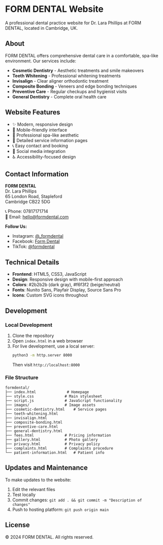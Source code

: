 # FORM DENTAL Website

A professional dental practice website for Dr. Lara Phillips at FORM DENTAL, located in Cambridge, UK.

## About

FORM DENTAL offers comprehensive dental care in a comfortable, spa-like environment. Our services include:

- **Cosmetic Dentistry** - Aesthetic treatments and smile makeovers
- **Teeth Whitening** - Professional whitening treatments
- **Invisalign** - Clear aligner orthodontic treatment
- **Composite Bonding** - Veneers and edge bonding techniques
- **Preventive Care** - Regular checkups and hygienist visits
- **General Dentistry** - Complete oral health care

## Website Features

- ✨ Modern, responsive design
- 📱 Mobile-friendly interface
- 🎨 Professional spa-like aesthetic
- 📄 Detailed service information pages
- 📞 Easy contact and booking
- 🔗 Social media integration
- ♿ Accessibility-focused design

## Contact Information

**FORM DENTAL**  
Dr. Lara Phillips  
65 London Road, Stapleford  
Cambridge CB22 5DG  

📞 Phone: 07817171714  
📧 Email: hello@formdental.com  

**Follow Us:**
- Instagram: [@_formdental](https://www.instagram.com/_formdental)
- Facebook: [Form Dental](https://www.facebook.com/people/Form-Dental/61576818637400/)
- TikTok: [@formdental](https://www.tiktok.com/@formdental)

## Technical Details

- **Frontend**: HTML5, CSS3, JavaScript
- **Design**: Responsive design with mobile-first approach
- **Colors**: #2b2b2b (dark gray), #f6f3f2 (beige/neutral)
- **Fonts**: Nunito Sans, Playfair Display, Source Sans Pro
- **Icons**: Custom SVG icons throughout

## Development

### Local Development
1. Clone the repository
2. Open `index.html` in a web browser
3. For live development, use a local server:
   ```bash
   python3 -m http.server 8000
   ```
   Then visit `http://localhost:8000`

### File Structure
```
formdental/
├── index.html              # Homepage
├── style.css              # Main stylesheet
├── script.js              # JavaScript functionality
├── images/                # Image assets
├── cosmetic-dentistry.html    # Service pages
├── teeth-whitening.html
├── invisalign.html
├── composite-bonding.html
├── preventive-care.html
├── general-dentistry.html
├── fees.html              # Pricing information
├── gallery.html           # Photo gallery
├── privacy.html           # Privacy policy
├── complaints.html        # Complaints procedure
└── patient-information.html   # Patient info
```

## Updates and Maintenance

To make updates to the website:
1. Edit the relevant files
2. Test locally
3. Commit changes: `git add . && git commit -m "Description of changes"`
4. Push to hosting platform: `git push origin main`

## License

© 2024 FORM DENTAL. All rights reserved. 